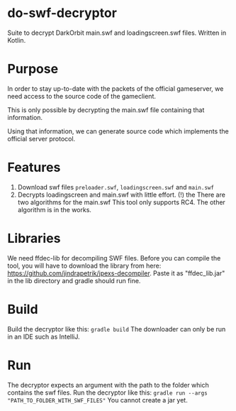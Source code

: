 # do-swf-decryptor
Suite to decrypt DarkOrbit main.swf and loadingscreen.swf files.
Written in Kotlin.

# Purpose

In order to stay up-to-date with the packets of the official gameserver, we need access to the source code of the
gameclient.

This is only possible by decrypting the main.swf file containing that information.

Using that information, we can generate source code which implements the official server protocol.

# Features
1. Download swf files `preloader.swf`, `loadingscreen.swf` and `main.swf`
2. Decrypts loadingscreen and main.swf with little effort.
   (!) the There are two algorithms for the main.swf
        This tool only supports RC4. The other algorithm is in the works.
   
# Libraries

We need ffdec-lib for decompiling SWF files.
Before you can compile the tool, you will have to download the library from
here: https://github.com/jindrapetrik/jpexs-decompiler.
Paste it as "ffdec_lib.jar" in the lib directory and gradle should run fine.


# Build
Build the decryptor like this: `gradle build`
The downloader can only be run in an IDE such as IntelliJ.

# Run
The decryptor expects an argument with the path to the folder which contains the swf files.
Run the decryptor like this: `gradle run --args "PATH_TO_FOLDER_WITH_SWF_FILES"`
You cannot create a jar yet.